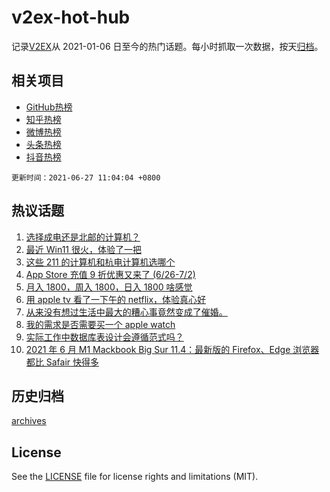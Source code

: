 # v2ex-hot-hub

 记录[V2EX](https://www.v2ex.com/)从 2021-01-06 日至今的热门话题。每小时抓取一次数据，按天[归档](archives)。
 
 ## 相关项目

- [GitHub热榜](https://github.com/snaildev/github-hot-hub)
- [知乎热榜](https://github.com/snaildev/zhihu-hot-hub)
- [微博热榜](https://github.com/snaildev/weibo-hot-hub)
- [头条热榜](https://github.com/snaildev/toutiao-hot-hub)
- [抖音热榜](https://github.com/snaildev/douyin-hot-hub)


 `更新时间：2021-06-27 11:04:04 +0800`

## 热议话题

1. [选择成电还是北邮的计算机？](https://www.v2ex.com/t/785907)
1. [最近 Win11 很火，体验了一把](https://www.v2ex.com/t/785901)
1. [这些 211 的计算机和杭电计算机选哪个](https://www.v2ex.com/t/785919)
1. [App Store 充值 9 折优惠又来了 (6/26-7/2)](https://www.v2ex.com/t/785955)
1. [月入 1800，周入 1800，日入 1800 啥感觉](https://www.v2ex.com/t/785996)
1. [用 apple tv 看了一下午的 netflix，体验真心好](https://www.v2ex.com/t/785984)
1. [从来没有想过生活中最大的糟心事竟然变成了催婚。](https://www.v2ex.com/t/785995)
1. [我的需求是否需要买一个 apple watch](https://www.v2ex.com/t/785929)
1. [实际工作中数据库表设计会遵循范式吗？](https://www.v2ex.com/t/785947)
1. [2021 年 6 月 M1 Mackbook Big Sur 11.4：最新版的 Firefox、Edge 浏览器都比 Safair 快得多](https://www.v2ex.com/t/785915)

## 历史归档

[archives](archives)

## License

See the [LICENSE](LICENSE) file for license rights and limitations (MIT).
